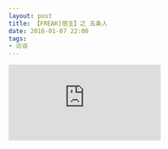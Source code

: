 ```yaml
---
layout: post
title: 【FREAK|宿主】之 五条人
date: 2016-01-07 22:00
tags:
- 访谈
---
```


<div class="iframe-container">
<iframe class="responsive-iframe" src="https://v.qq.com/txp/iframe/player.html?vid=l01549jhz5j" frameborder="no" allowfullscreen="true"></iframe>
</div>